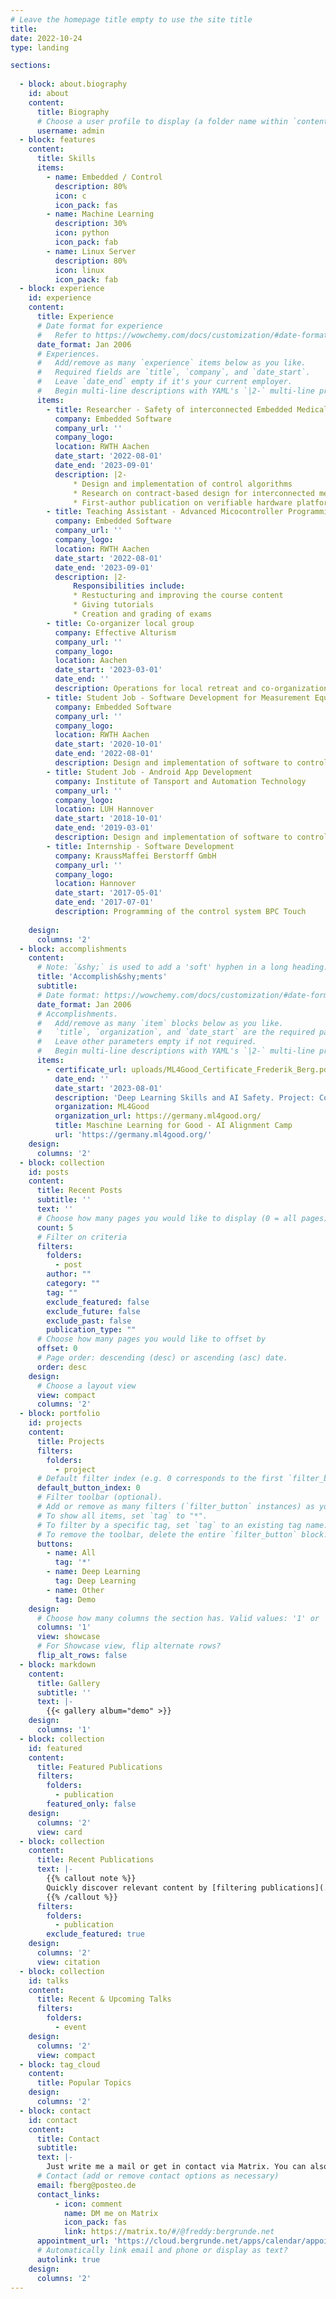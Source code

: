 ```yaml
---
# Leave the homepage title empty to use the site title
title:
date: 2022-10-24
type: landing

sections:
  
  - block: about.biography
    id: about
    content:
      title: Biography
      # Choose a user profile to display (a folder name within `content/authors/`)
      username: admin
  - block: features
    content:
      title: Skills
      items:
        - name: Embedded / Control
          description: 80%
          icon: c
          icon_pack: fas
        - name: Machine Learning
          description: 30%
          icon: python
          icon_pack: fab
        - name: Linux Server
          description: 80%
          icon: linux
          icon_pack: fab
  - block: experience
    id: experience
    content:
      title: Experience
      # Date format for experience
      #   Refer to https://wowchemy.com/docs/customization/#date-format
      date_format: Jan 2006
      # Experiences.
      #   Add/remove as many `experience` items below as you like.
      #   Required fields are `title`, `company`, and `date_start`.
      #   Leave `date_end` empty if it's your current employer.
      #   Begin multi-line descriptions with YAML's `|2-` multi-line prefix.
      items:
        - title: Researcher - Safety of interconnected Embedded Medical Devices
          company: Embedded Software
          company_url: ''
          company_logo: 
          location: RWTH Aachen
          date_start: '2022-08-01'
          date_end: '2023-09-01'
          description: |2-
              * Design and implementation of control algorithms
              * Research on contract-based design for interconnected medical devices and hardware security
              * First-author publication on verifiable hardware platform
        - title: Teaching Assistant - Advanced Micocontroller Programming and Debugging
          company: Embedded Software
          company_url: ''
          company_logo: 
          location: RWTH Aachen
          date_start: '2022-08-01'
          date_end: '2023-09-01'
          description: |2-
              Responsibilities include:
              * Restucturing and improving the course content
              * Giving tutorials
              * Creation and grading of exams
        - title: Co-organizer local group
          company: Effective Alturism
          company_url: ''
          company_logo: 
          location: Aachen
          date_start: '2023-03-01'
          date_end: ''
          description: Operations for local retreat and co-organization of reading group
        - title: Student Job - Software Development for Measurement Equipment
          company: Embedded Software
          company_url: ''
          company_logo: 
          location: RWTH Aachen
          date_start: '2020-10-01'
          date_end: '2022-08-01'
          description: Design and implementation of software to control measurement equipment like a blood pump control
        - title: Student Job - Android App Development
          company: Institute of Tansport and Automation Technology
          company_url: ''
          company_logo: 
          location: LUH Hannover
          date_start: '2018-10-01'
          date_end: '2019-03-01'
          description: Design and implementation of software to control measurement equipment like a blood pump control
        - title: Internship - Software Development
          company: KraussMaffei Berstorff GmbH
          company_url: ''
          company_logo: 
          location: Hannover
          date_start: '2017-05-01'
          date_end: '2017-07-01'
          description: Programming of the control system BPC Touch
        
    design:
      columns: '2'
  - block: accomplishments
    content:
      # Note: `&shy;` is used to add a 'soft' hyphen in a long heading.
      title: 'Accomplish&shy;ments'
      subtitle:
      # Date format: https://wowchemy.com/docs/customization/#date-format
      date_format: Jan 2006
      # Accomplishments.
      #   Add/remove as many `item` blocks below as you like.
      #   `title`, `organization`, and `date_start` are the required parameters.
      #   Leave other parameters empty if not required.
      #   Begin multi-line descriptions with YAML's `|2-` multi-line prefix.
      items:
        - certificate_url: uploads/ML4Good_Certificate_Frederik_Berg.pdf
          date_end: ''
          date_start: '2023-08-01'
          description: 'Deep Learning Skills and AI Safety. Project: Compute Governance and Security'
          organization: ML4Good
          organization_url: https://germany.ml4good.org/
          title: Maschine Learning for Good - AI Alignment Camp
          url: 'https://germany.ml4good.org/'
    design:
      columns: '2'
  - block: collection
    id: posts
    content:
      title: Recent Posts
      subtitle: ''
      text: ''
      # Choose how many pages you would like to display (0 = all pages)
      count: 5
      # Filter on criteria
      filters:
        folders:
          - post
        author: ""
        category: ""
        tag: ""
        exclude_featured: false
        exclude_future: false
        exclude_past: false
        publication_type: ""
      # Choose how many pages you would like to offset by
      offset: 0
      # Page order: descending (desc) or ascending (asc) date.
      order: desc
    design:
      # Choose a layout view
      view: compact
      columns: '2'
  - block: portfolio
    id: projects
    content:
      title: Projects
      filters:
        folders:
          - project
      # Default filter index (e.g. 0 corresponds to the first `filter_button` instance below).
      default_button_index: 0
      # Filter toolbar (optional).
      # Add or remove as many filters (`filter_button` instances) as you like.
      # To show all items, set `tag` to "*".
      # To filter by a specific tag, set `tag` to an existing tag name.
      # To remove the toolbar, delete the entire `filter_button` block.
      buttons:
        - name: All
          tag: '*'
        - name: Deep Learning
          tag: Deep Learning
        - name: Other
          tag: Demo
    design:
      # Choose how many columns the section has. Valid values: '1' or '2'.
      columns: '1'
      view: showcase
      # For Showcase view, flip alternate rows?
      flip_alt_rows: false
  - block: markdown
    content:
      title: Gallery
      subtitle: ''
      text: |-
        {{< gallery album="demo" >}}
    design:
      columns: '1'
  - block: collection
    id: featured
    content:
      title: Featured Publications
      filters:
        folders:
          - publication
        featured_only: false
    design:
      columns: '2'
      view: card
  - block: collection
    content:
      title: Recent Publications
      text: |-
        {{% callout note %}}
        Quickly discover relevant content by [filtering publications](./publication/).
        {{% /callout %}}
      filters:
        folders:
          - publication
        exclude_featured: true
    design:
      columns: '2'
      view: citation
  - block: collection
    id: talks
    content:
      title: Recent & Upcoming Talks
      filters:
        folders:
          - event
    design:
      columns: '2'
      view: compact
  - block: tag_cloud
    content:
      title: Popular Topics
    design:
      columns: '2'
  - block: contact
    id: contact
    content:
      title: Contact
      subtitle:
      text: |-
        Just write me a mail or get in contact via Matrix. You can also book and appointment via Nextcloud.
      # Contact (add or remove contact options as necessary)
      email: fberg@posteo.de
      contact_links:
          - icon: comment
            name: DM me on Matrix
            icon_pack: fas
            link: https://matrix.to/#/@freddy:bergrunde.net
      appointment_url: 'https://cloud.bergrunde.net/apps/calendar/appointment/QcbaqKC8zoEt'
      # Automatically link email and phone or display as text?
      autolink: true
    design:
      columns: '2'
---
```

